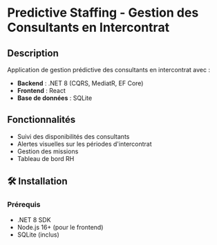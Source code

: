 # Predictive Staffing - Gestion des Consultants en Intercontrat

## Description
Application de gestion prédictive des consultants en intercontrat avec :
- **Backend** : .NET 8 (CQRS, MediatR, EF Core)
- **Frontend** : React
- **Base de données** : SQLite

## Fonctionnalités
- Suivi des disponibilités des consultants
- Alertes visuelles sur les périodes d'intercontrat
- Gestion des missions
- Tableau de bord RH

## 🛠️ Installation

### Prérequis
- .NET 8 SDK
- Node.js 16+ (pour le frontend)
- SQLite (inclus)